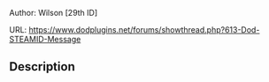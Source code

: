 Author: Wilson [29th ID]

URL: https://www.dodplugins.net/forums/showthread.php?613-Dod-STEAMID-Message

## Description


